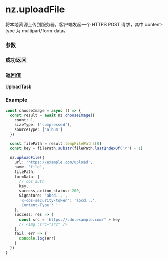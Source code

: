 # nz.uploadFile

将本地资源上传到服务器。客户端发起一个 HTTPS POST 请求，其中 content-type 为 multipart/form-data。

### 参数

<Props :data="props" options />

### 成功返回

<Results :data="results" />

### 返回值

**[UploadTask](./UploadTask.md)**

### Example

```ts
const chooseImage = async () => {
  const result = await nz.chooseImage({
    count: 1,
    sizeType: ['compressed'],
    sourceType: ['album']
  })

  const filePath = result.tempFilePaths[0]
  const key = filePath.substr(filePath.lastIndexOf('/') + 1)

  nz.uploadFile({
    url: 'https://example.com/upload',
    name: 'file',
    filePath,
    formData: {
      // cos auth
      key,
      success_action_status: 200,
      Signature: 'abcd...',
      'x-cos-security-token': 'abcd...',
      'Content-Type': ''
    },
    success: res => {
      const src = 'https://cdn.example.com/' + key
      // <img :src="src" />
    },
    fail: err => {
      console.log(err)
    }
  })
}
```

<script setup>
const props = [
    {
        name: "url", 
        type: "string",
        default: "",
        required: true, 
        desc: "下载资源的 ur", 
        version: "0.1.0"
    },
    {
        name: "filePath", 
        type: "string",
        default: "",
        required: true, 
        desc: "要上传文件资源的路径 (本地路径)", 
        version: "0.1.0"
    },
    {
        name: "name", 
        type: "string",
        default: "",
        required: true, 
        desc: "文件对应的 key，开发者在服务端可以通过这个 key 获取文件的二进制内容", 
        version: "0.1.0"
    },
    {
        name: "header", 
        type: "Object",
        default: "",
        required: false, 
        desc: "HTTP 请求的 Header，Header 中不能设置 Referrer", 
        version: "0.1.0"
    },
    {
        name: "formData", 
        type: "Object",
        default: "",
        required: false, 
        desc: "HTTP 请求中其他额外的 form data", 
        version: "0.1.0"
    },
    {
        name: "timeout", 
        type: "number",
        default: "60000",
        required: false, 
        desc: "超时时间，单位为毫秒", 
        version: "0.1.0"
    },
    {
        name: "filePath", 
        type: "string",
        default: "",
        required: false, 
        desc: "指定文件下载后存储的路径 (本地路径)", 
        version: "0.1.0",
    },
]

const results = [
  {
    name: 'data',
    type: 'string',
    desc: "开发者服务器返回的数据",
    version: '0.1.0',
  },
  {
    name: 'statusCode',
    type: 'number',
    desc: "开发者服务器返回的 HTTP 状态码",
    version: '0.1.0',
  },
]
</script>
